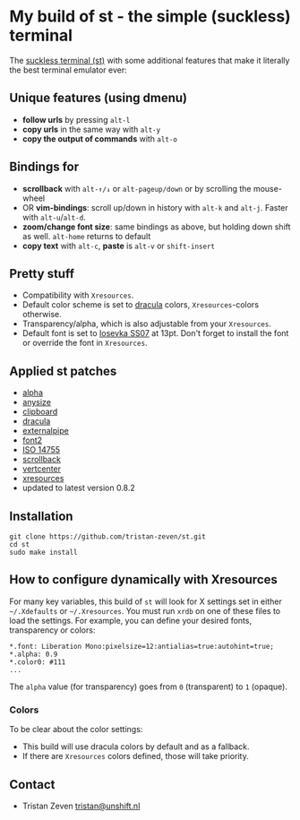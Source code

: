 # My build of st - the simple (suckless) terminal

The [suckless terminal (st)](https://st.suckless.org/) with some additional features that make it literally the best terminal emulator ever:

## Unique features (using dmenu)

- **follow urls** by pressing `alt-l`
- **copy urls** in the same way with `alt-y`
- **copy the output of commands** with `alt-o`

## Bindings for

- **scrollback** with `alt-↑/↓` or `alt-pageup/down` or by scrolling the mouse-wheel
- OR **vim-bindings**: scroll up/down in history with `alt-k` and `alt-j`. Faster with `alt-u`/`alt-d`.
- **zoom/change font size**: same bindings as above, but holding down shift as well. `alt-home` returns to default
- **copy text** with `alt-c`, **paste** is `alt-v` or `shift-insert`

## Pretty stuff

- Compatibility with `Xresources`.
- Default color scheme is set to [dracula](https://draculatheme.com) colors, `Xresources`-colors otherwise.
- Transparency/alpha, which is also adjustable from your `Xresources`.
- Default font is set to [Iosevka SS07](https://github.com/be5invis/iosevka) at 13pt. Don't forget to install the font or override the font in `Xresources`.

## Applied st patches

- [alpha](https://st.suckless.org/patches/alpha/)
- [anysize](https://st.suckless.org/patches/anysize/)
- [clipboard](https://st.suckless.org/patches/clipboard/)
- [dracula](https://st.suckless.org/patches/dracula/)
- [externalpipe](https://st.suckless.org/patches/externalpipe/)
- [font2](https://st.suckless.org/patches/font2/)
- [ISO 14755](https://st.suckless.org/patches/iso14755/)
- [scrollback](https://st.suckless.org/patches/scrollback/)
- [vertcenter](https://st.suckless.org/patches/vertcenter/)
- [xresources](https://st.suckless.org/patches/xresources/)
- updated to latest version 0.8.2

## Installation

```
git clone https://github.com/tristan-zeven/st.git
cd st
sudo make install
```

## How to configure dynamically with Xresources

For many key variables, this build of `st` will look for X settings set in either `~/.Xdefaults` or `~/.Xresources`. You must run `xrdb` on one of these files to load the settings.
For example, you can define your desired fonts, transparency or colors:

```
*.font:	Liberation Mono:pixelsize=12:antialias=true:autohint=true;
*.alpha: 0.9
*.color0: #111
...
```

The `alpha` value (for transparency) goes from `0` (transparent) to `1` (opaque).

### Colors

To be clear about the color settings:

- This build will use dracula colors by default and as a fallback.
- If there are `Xresources` colors defined, those will take priority.

## Contact

- Tristan Zeven <tristan@unshift.nl>
